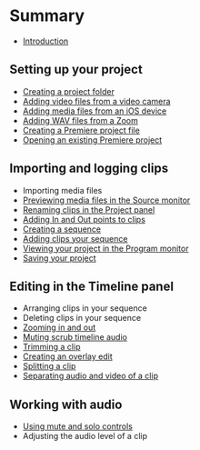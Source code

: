 # Summary

* [Introduction](README.md)

## Setting up your project
* [Creating a project folder](creating-a-project-folder.md)
* [Adding video files from a video camera](adding-media-from-a-video-camera.md)
* [Adding media files from an iOS device](adding-media-from-an-ios-device.md)
* [Adding WAV files from a Zoom](adding-wav-files-from-a-zoom.md)
* [Creating a Premiere project file](creating-a-premiere-project-file.md)
* [Opening an existing Premiere project](opening-an-existing-premiere-project.md)

## Importing and logging clips
* Importing media files
* [Previewing media files in the Source monitor](previewing-media-in-the-source-monitor.md)
* [Renaming clips in the Project panel](renaming-clips-in-the-project-panel.md)
* [Adding In and Out points to clips](adding-in-and-out-points-to-clips.md)
* [Creating a sequence](creating-a-sequence.md)
* [Adding clips your sequence](adding-clips-to-the-timeline.md)
* [Viewing your project in the Program monitor](viewing-your-project-in-the-program-monitor.md)
* [Saving your project](saving-your-project.md)

## Editing in the Timeline panel
* Arranging clips in your sequence
* Deleting clips in your sequence
* [Zooming in and out](zooming-in-and-out.md)
* [Muting scrub timeline audio](muting-audio-scrubbing.md)
* [Trimming a clip](trimming-a-clip.md)
* [Creating an overlay edit](creating-an-overlay-edit.md)
* [Splitting a clip](splitting-a-clip.md)
* [Separating audio and video of a clip](separating-audio-and-video-of-a-clip.md)

## Working with audio
* [Using mute and solo controls](using-mute-and-solo-controls.md)
* Adjusting the audio level of a clip

